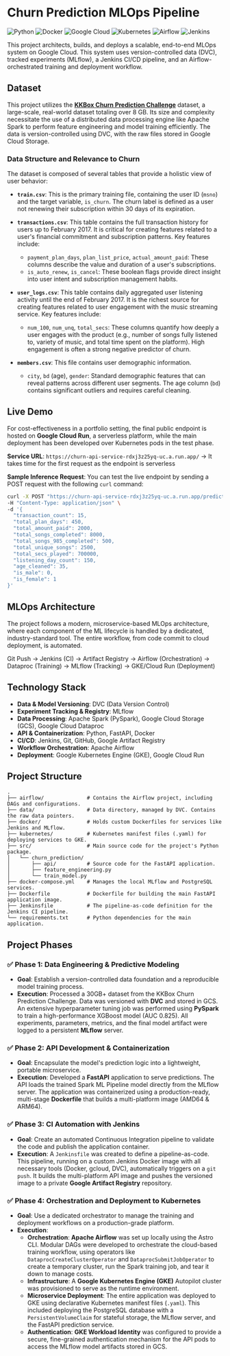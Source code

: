 # Churn Prediction MLOps Pipeline 

![Python](https://img.shields.io/badge/Python-3.10-blue)
![Docker](https://img.shields.io/badge/Docker-20.10-blue)
![Google Cloud](https://img.shields.io/badge/Google_Cloud-GCP-orange)
![Kubernetes](https://img.shields.io/badge/Kubernetes-GKE-blue)
![Airflow](https://img.shields.io/badge/Airflow-2.8-lightgrey)
![Jenkins](https://img.shields.io/badge/Jenkins-CI-red)

This project architects, builds, and deploys a scalable, end-to-end MLOps system on Google Cloud. This system uses version-controlled data (DVC), tracked experiments (MLflow), a Jenkins CI/CD pipeline, and an Airflow-orchestrated training and deployment workflow.

## Dataset

This project utilizes the [**KKBox Churn Prediction Challenge**](https://www.kaggle.com/c/kkbox-churn-prediction-challenge) dataset, a large-scale, real-world dataset totaling over 8 GB. Its size and complexity necessitate the use of a distributed data processing engine like Apache Spark to perform feature engineering and model training efficiently. The data is version-controlled using DVC, with the raw files stored in Google Cloud Storage.

### Data Structure and Relevance to Churn

The dataset is composed of several tables that provide a holistic view of user behavior:

* **`train.csv`**: This is the primary training file, containing the user ID (`msno`) and the target variable, `is_churn`. The churn label is defined as a user not renewing their subscription within 30 days of its expiration.

* **`transactions.csv`**: This table contains the full transaction history for users up to February 2017. It is critical for creating features related to a user's financial commitment and subscription patterns. Key features include:
    * `payment_plan_days`, `plan_list_price`, `actual_amount_paid`: These columns describe the value and duration of a user's subscriptions.
    * `is_auto_renew`, `is_cancel`: These boolean flags provide direct insight into user intent and subscription management habits.

* **`user_logs.csv`**: This table contains daily aggregated user listening activity until the end of February 2017. It is the richest source for creating features related to user engagement with the music streaming service. Key features include:
    * `num_100`, `num_unq`, `total_secs`: These columns quantify how deeply a user engages with the product (e.g., number of songs fully listened to, variety of music, and total time spent on the platform). High engagement is often a strong negative predictor of churn.

* **`members.csv`**: This file contains user demographic information.
    * `city`, `bd` (age), `gender`: Standard demographic features that can reveal patterns across different user segments. The age column (`bd`) contains significant outliers and requires careful cleaning.

## Live Demo

For cost-effectiveness in a portfolio setting, the final public endpoint is hosted on **Google Cloud Run**, a serverless platform, while the main deployment has been developed over Kubernetes pods in the test phase. 

**Service URL**: `https://churn-api-service-rdxj3z25yq-uc.a.run.app/` -> It takes time for the first request as the endpoint is serverless

**Sample Inference Request**:
You can test the live endpoint by sending a POST request with the following `curl` command:

```bash
curl -X POST "https://churn-api-service-rdxj3z25yq-uc.a.run.app/predict" \
-H "Content-Type: application/json" \
-d '{
  "transaction_count": 15,
  "total_plan_days": 450,
  "total_amount_paid": 2000,
  "total_songs_completed": 8000,
  "total_songs_985_completed": 500,
  "total_unique_songs": 2500,
  "total_secs_played": 700000,
  "listening_day_count": 150,
  "age_cleaned": 35,
  "is_male": 0,
  "is_female": 1
}'
```

## MLOps Architecture

The project follows a modern, microservice-based MLOps architecture, where each component of the ML lifecycle is handled by a dedicated, industry-standard tool. The entire workflow, from code commit to cloud deployment, is automated.

Git Push -\> Jenkins (CI) -\> Artifact Registry -\> Airflow (Orchestration) -\> Dataproc (Training) -\> MLflow (Tracking) -\> GKE/Cloud Run (Deployment)

## Technology Stack

  * **Data & Model Versioning**: DVC (Data Version Control)
  * **Experiment Tracking & Registry**: MLflow
  * **Data Processing**: Apache Spark (PySpark), Google Cloud Storage (GCS), Google Cloud Dataproc
  * **API & Containerization**: Python, FastAPI, Docker
  * **CI/CD**: Jenkins, Git, GitHub, Google Artifact Registry
  * **Workflow Orchestration**: Apache Airflow
  * **Deployment**: Google Kubernetes Engine (GKE), Google Cloud Run

## Project Structure

```
.
├── airflow/              # Contains the Airflow project, including DAGs and configurations.
├── data/                 # Data directory, managed by DVC. Contains the raw data pointers.
├── docker/               # Holds custom Dockerfiles for services like Jenkins and MLflow.
├── kubernetes/           # Kubernetes manifest files (.yaml) for deploying services to GKE.
├── src/                  # Main source code for the project's Python package.
│   └── churn_prediction/
│       ├── api/          # Source code for the FastAPI application.
│       ├── feature_engineering.py
│       └── train_model.py
├── docker-compose.yml    # Manages the local MLflow and PostgreSQL services.
├── Dockerfile            # Dockerfile for building the main FastAPI application image.
├── Jenkinsfile           # The pipeline-as-code definition for the Jenkins CI pipeline.
└── requirements.txt      # Python dependencies for the main application.
```

## Project Phases

### ✅ Phase 1: Data Engineering & Predictive Modeling

  * **Goal**: Establish a version-controlled data foundation and a reproducible model training process.
  * **Execution**: Processed a 30GB+ dataset from the KKBox Churn Prediction Challenge. Data was versioned with **DVC** and stored in GCS. An extensive hyperparameter tuning job was performed using **PySpark** to train a high-performance XGBoost model (AUC 0.825). All experiments, parameters, metrics, and the final model artifact were logged to a persistent **MLflow** server.

### ✅ Phase 2: API Development & Containerization

  * **Goal**: Encapsulate the model's prediction logic into a lightweight, portable microservice.
  * **Execution**: Developed a **FastAPI** application to serve predictions. The API loads the trained Spark ML Pipeline model directly from the MLflow server. The application was containerized using a production-ready, multi-stage **Dockerfile** that builds a multi-platform image (AMD64 & ARM64).

### ✅ Phase 3: CI Automation with Jenkins

  * **Goal**: Create an automated Continuous Integration pipeline to validate the code and publish the application container.
  * **Execution**: A `Jenkinsfile` was created to define a pipeline-as-code. This pipeline, running on a custom Jenkins Docker image with all necessary tools (Docker, gcloud, DVC), automatically triggers on a `git push`. It builds the multi-platform API image and pushes the versioned image to a private **Google Artifact Registry** repository.

### ✅ Phase 4: Orchestration and Deployment to Kubernetes

  * **Goal**: Use a dedicated orchestrator to manage the training and deployment workflows on a production-grade platform.
  * **Execution**:
      * **Orchestration**: **Apache Airflow** was set up locally using the Astro CLI. Modular DAGs were developed to orchestrate the cloud-based training workflow, using operators like `DataprocCreateClusterOperator` and `DataprocSubmitJobOperator` to create a temporary cluster, run the Spark training job, and tear it down to manage costs.
      * **Infrastructure**: A **Google Kubernetes Engine (GKE)** Autopilot cluster was provisioned to serve as the runtime environment.
      * **Microservice Deployment**: The entire application was deployed to GKE using declarative Kubernetes manifest files (`.yaml`). This included deploying the PostgreSQL database with a `PersistentVolumeClaim` for stateful storage, the MLflow server, and the FastAPI prediction service.
      * **Authentication**: **GKE Workload Identity** was configured to provide a secure, fine-grained authentication mechanism for the API pods to access the MLflow model artifacts stored in GCS.


